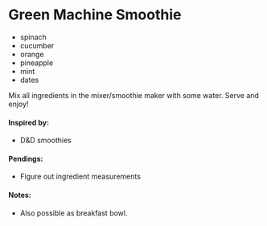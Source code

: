 # Green Machine Smoothie

* spinach
* cucumber
* orange
* pineapple
* mint
* dates

Mix all ingredients in the mixer/smoothie maker with some water. Serve and enjoy!

#### Inspired by: 
* D&D smoothies

#### Pendings: 
* Figure out ingredient measurements

#### Notes: 
* Also possible as breakfast bowl.
